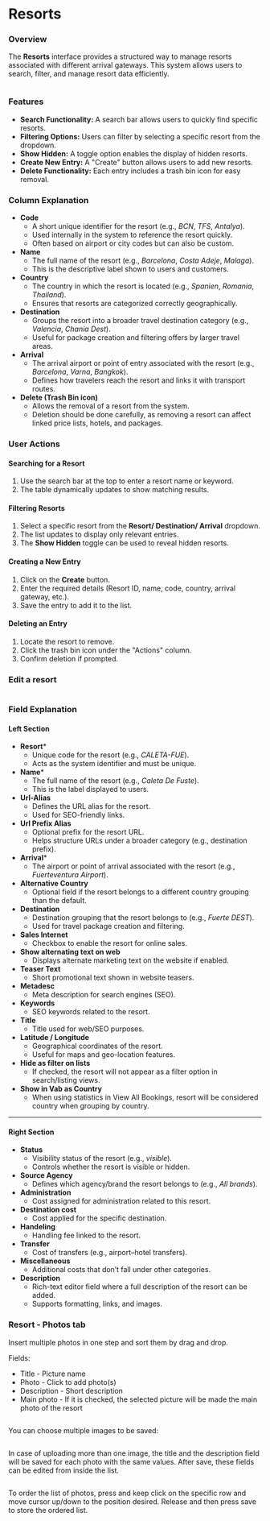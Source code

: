 # Resorts

### Overview

The **Resorts** interface provides a structured way to manage resorts associated with different arrival gateways. This system allows users to search, filter, and manage resort data efficiently.

<figure><img src="../.gitbook/assets/image (370).png" alt=""><figcaption></figcaption></figure>

### Features

* **Search Functionality:** A search bar allows users to quickly find specific resorts.
* **Filtering Options:** Users can filter by selecting a specific resort from the dropdown.
* **Show Hidden:** A toggle option enables the display of hidden resorts.
* **Create New Entry:** A "Create" button allows users to add new resorts.
* **Delete Functionality:** Each entry includes a trash bin icon for easy removal.

### Column Explanation

* **Code**
  * A short unique identifier for the resort (e.g., _BCN_, _TFS_, _Antalya_).
  * Used internally in the system to reference the resort quickly.
  * Often based on airport or city codes but can also be custom.
* **Name**
  * The full name of the resort (e.g., _Barcelona_, _Costa Adeje_, _Malaga_).
  * This is the descriptive label shown to users and customers.
* **Country**
  * The country in which the resort is located (e.g., _Spanien_, _Romania_, _Thailand_).
  * Ensures that resorts are categorized correctly geographically.
* **Destination**
  * Groups the resort into a broader travel destination category (e.g., _Valencia_, _Chania Dest_).
  * Useful for package creation and filtering offers by larger travel areas.
* **Arrival**
  * The arrival airport or point of entry associated with the resort (e.g., _Barcelona_, _Varna_, _Bangkok_).
  * Defines how travelers reach the resort and links it with transport routes.
* **Delete (Trash Bin icon)**
  * Allows the removal of a resort from the system.
  * Deletion should be done carefully, as removing a resort can affect linked price lists, hotels, and packages.

### User Actions

#### Searching for a Resort

1. Use the search bar at the top to enter a resort name or keyword.
2. The table dynamically updates to show matching results.

#### Filtering Resorts

1. Select a specific resort from the **Resort/ Destination/ Arrival** dropdown.
2. The list updates to display only relevant entries.
3. The **Show Hidden** toggle can be used to reveal hidden resorts.

#### Creating a New Entry

1. Click on the **Create** button.
2. Enter the required details (Resort ID, name, code, country, arrival gateway, etc.).
3. Save the entry to add it to the list.

#### Deleting an Entry

1. Locate the resort to remove.
2. Click the trash bin icon under the "Actions" column.
3. Confirm deletion if prompted.

### Edit a resort

<figure><img src="../.gitbook/assets/image (375).png" alt=""><figcaption></figcaption></figure>

### Field Explanation

#### Left Section

* **Resort**\*
  * Unique code for the resort (e.g., _CALETA-FUE_).
  * Acts as the system identifier and must be unique.
* **Name**\*
  * The full name of the resort (e.g., _Caleta De Fuste_).
  * This is the label displayed to users.
* **Url-Alias**
  * Defines the URL alias for the resort.
  * Used for SEO-friendly links.
* **Url Prefix Alias**
  * Optional prefix for the resort URL.
  * Helps structure URLs under a broader category (e.g., destination prefix).
* **Arrival**\*
  * The airport or point of arrival associated with the resort (e.g., _Fuerteventura Airport_).
* **Alternative Country**
  * Optional field if the resort belongs to a different country grouping than the default.
* **Destination**
  * Destination grouping that the resort belongs to (e.g., _Fuerte DEST_).
  * Used for travel package creation and filtering.
* **Sales Internet**
  * Checkbox to enable the resort for online sales.
* **Show alternating text on web**
  * Displays alternate marketing text on the website if enabled.
* **Teaser Text**
  * Short promotional text shown in website teasers.
* **Metadesc**
  * Meta description for search engines (SEO).
* **Keywords**
  * SEO keywords related to the resort.
* **Title**
  * Title used for web/SEO purposes.
* **Latitude / Longitude**
  * Geographical coordinates of the resort.
  * Useful for maps and geo-location features.
* **Hide as filter on lists**
  * If checked, the resort will not appear as a filter option in search/listing views.
* **Show in Vab as Country**
  * When using statistics in View All Bookings, resort will be considered country when grouping by country.

***

#### Right Section

* **Status**
  * Visibility status of the resort (e.g., _visible_).
  * Controls whether the resort is visible or hidden.
* **Source Agency**
  * Defines which agency/brand the resort belongs to (e.g., _All brands_).
* **Administration**
  * Cost assigned for administration related to this resort.
* **Destination cost**
  * Cost applied for the specific destination.
* **Handeling**
  * Handling fee linked to the resort.
* **Transfer**
  * Cost of transfers (e.g., airport–hotel transfers).
* **Miscellaneous**
  * Additional costs that don’t fall under other categories.
* **Description**
  * Rich-text editor field where a full description of the resort can be added.
  * Supports formatting, links, and images.

### Resort - Photos tab <a href="#resort---photos-tab" id="resort---photos-tab"></a>

Insert multiple photos in one step and sort them by drag and drop.

Fields:

* Title - Picture name
* Photo - Click to add photo(s)
* Description - Short description&#x20;
* Main photo - If it is checked, the selected picture will be made the main photo of the resort

<figure><img src="../.gitbook/assets/image (376).png" alt=""><figcaption></figcaption></figure>

You can choose multiple images to be saved:

<figure><img src="../.gitbook/assets/uploadingResortPhotos-7d42121311b31492fe6b45a4c30330e3.png" alt=""><figcaption></figcaption></figure>

In case of uploading more than one image, the title and the description field will be saved for each photo with the same values. After save, these fields can be edited from inside the list.

<figure><img src="../.gitbook/assets/editableFieldResortPhotos-e1c3c42024e4c0fa04085d5f64f25fdf.png" alt=""><figcaption></figcaption></figure>

To order the list of photos, press and keep click on the specific row and move cursor up/down to the position desired. Release and then press save to store the ordered list.
